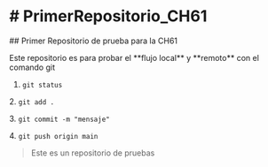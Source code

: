 # \# PrimerRepositorio\_CH61

\## Primer Repositorio de prueba para la CH61



Este repositorio es para probar el \*\*flujo local\*\* y \*\*remoto\*\* con el comando git



1. `git status`

2\. `git add .`

3\. `git commit -m "mensaje"`

4\. `git push origin main`



> Este es un repositorio de pruebas

